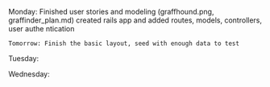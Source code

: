 Monday: 
	Finished user stories and modeling (graffhound.png, graffinder_plan.md)
	created rails app and added routes, models, controllers, user authe
ntication
	
	Tomorrow: Finish the basic layout, seed with enough data to test

Tuesday:


Wednesday:
